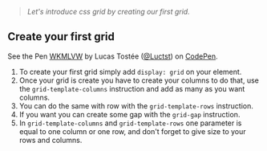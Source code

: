 >*Let's introduce css grid by creating our first grid.*

## Create your first grid
<p data-height="265" data-theme-id="0" data-slug-hash="WKMLVW" data-default-tab="css,result" data-user="Luctst" data-pen-title="WKMLVW" data-preview="true" class="codepen">See the Pen <a href="https://codepen.io/Luctst/pen/WKMLVW/">WKMLVW</a> by Lucas Tostée (<a href="https://codepen.io/Luctst">@Luctst</a>) on <a href="https://codepen.io">CodePen</a>.
<script async src="https://static.codepen.io/assets/embed/ei.js"></script></p>

1. To create your first grid simply add `display: grid` on your element.
2. Once your grid is create you have to create your columns to do that, use the `grid-template-columns` instruction and add as many as you want columns.
3. You can do the same with row with the `grid-template-rows` instruction.
4. If you want you can create some gap with the `grid-gap` instruction.
5. In `grid-template-columns` and `grid-template-rows` one parameter is equal to one column or one row, and don't forget to give size to your rows and columns.
